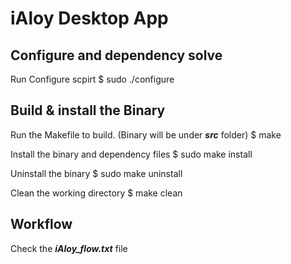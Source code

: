 # iAloy Desktop App

## Configure and dependency solve
Run Configure scpirt
$ sudo ./configure

## Build & install the Binary
Run the Makefile to build. (Binary will be under ***src*** folder)
$ make

Install the binary and dependency files
$ sudo make install

Uninstall the binary
$ sudo make uninstall

Clean the working directory
$ make clean 

## Workflow
Check the ***iAloy_flow.txt*** file